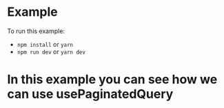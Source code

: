 <!-- @format -->

# Example

To run this example:

- `npm install` or `yarn`
- `npm run dev` or `yarn dev`

# In this example you can see how we can use usePaginatedQuery

